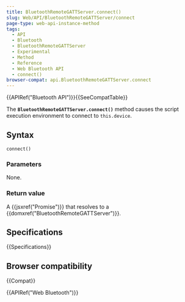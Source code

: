 ```yaml
---
title: BluetoothRemoteGATTServer.connect()
slug: Web/API/BluetoothRemoteGATTServer/connect
page-type: web-api-instance-method
tags:
  - API
  - Bluetooth
  - BluetoothRemoteGATTServer
  - Experimental
  - Method
  - Reference
  - Web Bluetooth API
  - connect()
browser-compat: api.BluetoothRemoteGATTServer.connect
---
```


{{APIRef("Bluetooth API")}}{{SeeCompatTable}}

The
**`BluetoothRemoteGATTServer.connect()`** method causes the
script execution environment to connect to `this.device`.

## Syntax

```js-nolint
connect()
```

### Parameters

None.

### Return value

A {{jsxref("Promise")}} that resolves to a {{domxref("BluetoothRemoteGATTServer")}}.

## Specifications

{{Specifications}}

## Browser compatibility

{{Compat}}

{{APIRef("Web Bluetooth")}}

